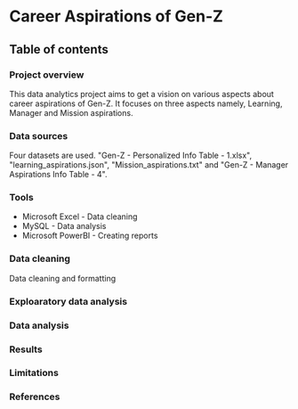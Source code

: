 # Career Aspirations of Gen-Z

## Table of contents

### Project overview

This data analytics project aims to get a vision on various aspects about career aspirations of Gen-Z. It focuses on three aspects namely, Learning, Manager and Mission aspirations.

### Data sources

Four datasets are used. "Gen-Z - Personalized Info Table - 1.xlsx", "learning_aspirations.json", "Mission_aspirations.txt" and "Gen-Z - Manager Aspirations Info Table - 4".

### Tools

- Microsoft Excel   - Data cleaning
- MySQL             - Data analysis
- Microsoft PowerBI - Creating reports


### Data cleaning
 
Data cleaning and formatting

### Exploaratory data analysis




### Data analysis

### Results

### Limitations

### References



